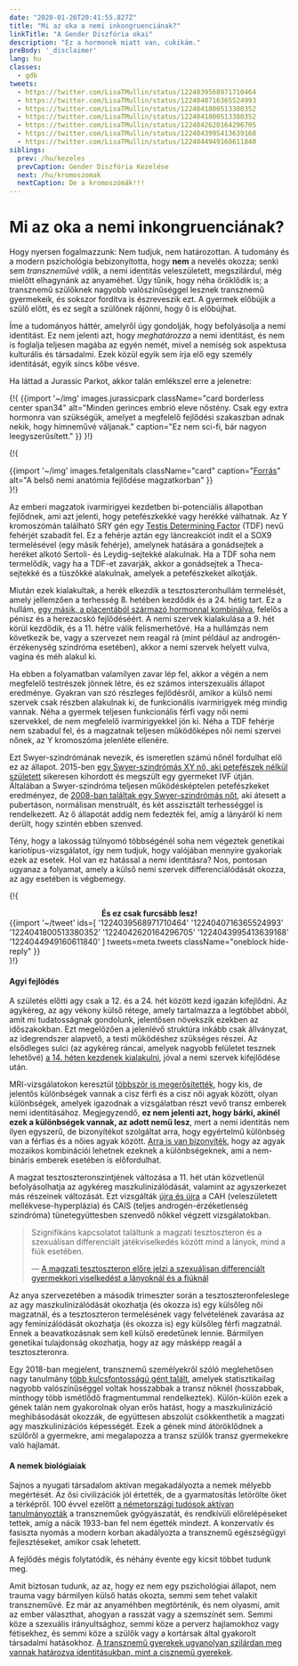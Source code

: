 ```yaml
---
date: "2020-01-26T20:41:55.827Z"
title: "Mi az oka a nemi inkongruenciának?"
linkTitle: "A Gender Diszfória okai"
description: "Ez a hormonok miatt van, cukikám."
preBody: '_disclaimer'
lang: hu
classes:
  - gdb
tweets:
  - https://twitter.com/LisaTMullin/status/1224039568971710464
  - https://twitter.com/LisaTMullin/status/1224040716365524993
  - https://twitter.com/LisaTMullin/status/1224041800513380352
  - https://twitter.com/LisaTMullin/status/1224041800513380352
  - https://twitter.com/LisaTMullin/status/1224042620164296705
  - https://twitter.com/LisaTMullin/status/1224043995413639168
  - https://twitter.com/LisaTMullin/status/1224044949160611840
siblings:
  prev: /hu/kezeles
  prevCaption: Gender Diszfória Kezelése
  next: /hu/kromoszomak
  nextCaption: De a kromoszómák!!!
---
```


# Mi az oka a nemi inkongruenciának?

Hogy nyersen fogalmazzunk: Nem tudjuk, nem határozottan. A tudomány és a modern pszichológia bebizonyította, hogy **nem** a nevelés okozza; senki sem *transzneművé válik*, a nemi identitás veleszületett, megszilárdul, még mielőtt elhagynánk az anyaméhet. Úgy tűnik, hogy néha öröklődik is; a transznemű szülőknek nagyobb valószínűséggel lesznek transznemű gyermekeik, és sokszor fordítva is észreveszik ezt. A gyermek előbújik a szülő előtt, és ez segít a szülőnek rájönni, hogy ő is előbújhat.

Íme a tudományos háttér, amelyről úgy gondolják, hogy befolyásolja a nemi identitást. Ez nem jelenti azt, hogy *meghatározza* a nemi identitást, és nem is foglalja teljesen magába az egyén nemét, mivel a nemiség sok aspektusa kulturális és társadalmi. Ezek közül egyik sem írja elő egy személy identitását, egyik sincs kőbe vésve.

Ha láttad a Jurassic Parkot, akkor talán emlékszel erre a jelenetre:

{!{
  {{import '~/img' images.jurassicpark
    className="card borderless center span34"
    alt="Minden gerinces embrió eleve nőstény. Csak egy extra hormonra van szükségük, amelyet a megfelelő fejlődési szakaszban adnak nekik, hogy hímneművé váljanak."
    caption="Ez nem sci-fi, bár nagyon leegyszerűsített."
  }}
}!}

{!{
<div class="gutter flex flex-center print-span3">
  {{import '~/img' images.fetalgenitals
    className="card"
    caption="<a href=\"https://schoolbag.info/biology/concepts/188.html\">Forrás</a>"
    alt="A belső nemi anatómia fejlődése magzatkorban"
  }}
</div>
}!}

Az emberi magzatok ivarmirigyei kezdetben bi-potenciális állapotban fejlődnek, ami azt jelenti, hogy petefészkekké vagy herékké válhatnak. Az Y kromoszómán található SRY gén egy [Testis Determining Factor](https://en.wikipedia.org/wiki/Testis-determining_factor) (TDF) nevű fehérjét szabadít fel. Ez a fehérje aztán egy láncreakciót indít el a SOX9 termelésével (egy másik fehérje), amelynek hatására a gonádsejtek a heréket alkotó Sertoli- és Leydig-sejtekké alakulnak. Ha a TDF soha nem termelődik, vagy ha a TDF-et zavarják, akkor a gonádsejtek a Theca-sejtekké és a tüszőkké alakulnak, amelyek a petefészkeket alkotják.

Miután ezek kialakultak, a herék elkezdik a tesztoszteronhullám termelését, amely jellemzően a terhesség 8. hetében kezdődik és a 24. hétig tart. Ez a hullám, [egy másik, a placentából származó hormonnal kombinálva](https://www.sciencedaily.com/releases/2019/02/190214153053.htm), felelős a pénisz és a herezacskó fejlődéséért. A nemi szervek kialakulása a 9. hét körül kezdődik, és a 11. hétre válik felismerhetővé. Ha a hullámzás nem következik be, vagy a szervezet nem reagál rá (mint például az androgén-érzékenység szindróma esetében), akkor a nemi szervek helyett vulva, vagina és méh alakul ki.

Ha ebben a folyamatban valamilyen zavar lép fel, akkor a végén a nem megfelelő testrészek jönnek létre, és ez számos interszexuális állapot eredménye. Gyakran van szó részleges fejlődésről, amikor a külső nemi szervek csak részben alakulnak ki, de funkcionális ivarmirigyek még mindig vannak. Néha a gyermek teljesen funkcionális férfi vagy női nemi szervekkel, de nem megfelelő ivarmirigyekkel jön ki. Néha a TDF fehérje nem szabadul fel, és a magzatnak teljesen működőképes női nemi szervei nőnek, az Y kromoszóma jelenléte ellenére.

Ezt Swyer-szindrómának nevezik, és ismeretlen számú nőnél fordulhat elő ez az állapot. 2015-ben [egy Swyer-szindrómás XY nő, aki petefészek nélkül született](https://www.independent.co.uk/news/science/mostly-male-woman-gives-birth-to-twins-in-medical-miracle-10033528.html) sikeresen kihordott és megszült egy gyermeket IVF útján. Általában a Swyer-szindróma teljesen működésképtelen petefészkeket eredményez, de [2008-ban találtak egy Swyer-szindrómás nőt](https://www.ncbi.nlm.nih.gov/pmc/articles/PMC2190741/), aki átesett a pubertáson, normálisan menstruált, és két asszisztált terhességgel is rendelkezett. Az ő állapotát addig nem fedezték fel, amíg a lányáról ki nem derült, hogy szintén ebben szenved.

Tény, hogy a lakosság túlnyomó többségénél soha nem végeztek genetikai kariotípus-vizsgálatot, így nem tudjuk, hogy valójában mennyire gyakoriak ezek az esetek. Hol van ez hatással a nemi identitásra? Nos, pontosan ugyanaz a folyamat, amely a külső nemi szervek differenciálódását okozza, az agy esetében is végbemegy.

{!{
<div class="gutter">
  <strong style="display: block;text-align: center;">És ez csak furcsább lesz!</strong>
  {{import '~/tweet' ids=[
    '1224039568971710464'
    '1224040716365524993'
    '1224041800513380352'
    '1224042620164296705'
    '1224043995413639168'
    '1224044949160611840'
  ] tweets=meta.tweets className="oneblock hide-reply" }}
</div>
}!}

#### Agyi fejlõdés

A születés előtti agy csak a 12. és a 24. hét között kezd igazán kifejlődni. Az agykéreg, az agy vékony külső rétege, amely tartalmazza a legtöbbet abból, amit mi tudatosságnak gondolunk, jelentősen növekszik ezekben az időszakokban. Ezt megelőzően a jelenlévő struktúra inkább csak állványzat, az idegrendszer alapvető, a testi működéshez szükséges részei. Az elsődleges sulci (az agykéreg ráncai, amelyek nagyobb felületet tesznek lehetővé) [a 14. héten kezdenek kialakulni](https://www.ncbi.nlm.nih.gov/pmc/articles/PMC2989000/#Sec5title), jóval a nemi szervek kifejlődése után.

MRI-vizsgálatokon keresztül [többször is megerősítették](https://www.the-scientist.com/features/are-the-brains-of-transgender-people-different-from-those-of-cisgender-people-30027), hogy kis, de jelentős különbségek vannak a cisz férfi és a cisz női agyak között, olyan különbségek, amelyek igazodnak a vizsgálatban részt vevő transz emberek nemi identitásához. Megjegyzendő, **ez nem jelenti azt, hogy bárki, akinél ezek a különbségek vannak, az adott nemű lesz**, mert a nemi identitás nem ilyen egyszerű, de bizonyítékot szolgáltat arra, hogy egyértelmű különbség van a férfias és a nőies agyak között. [Arra is van bizonyíték](https://www.pnas.org/content/112/50/15468), hogy az agyak mozaikos kombinációi lehetnek ezeknek a különbségeknek, ami a nem-bináris emberek esetében is előfordulhat.

A magzat tesztoszteronszintjének változása a 11. hét után közvetlenül befolyásolhatja az agykéreg maszkulinizálódását, valamint az agyszerkezet más részeinek változását. Ezt vizsgálták [újra és újra](https://www.ncbi.nlm.nih.gov/pmc/articles/PMC4350266/) a CAH (veleszületett mellékvese-hyperplázia) és CAIS (teljes androgén-érzéketlenség szindróma) tünetegyüttesben szenvedő nőkkel végzett vizsgálatokban.

<blockquote class="cite"><p>Szignifikáns kapcsolatot találtunk a magzati tesztoszteron és a szexuálisan differenciált játékviselkedés között mind a lányok, mind a fiúk esetében.</p>&mdash; <a href="https://www.ncbi.nlm.nih.gov/pmc/articles/PMC2778233/">A magzati tesztoszteron előre jelzi a szexuálisan differenciált gyermekkori viselkedést a lányoknál és a fiúknál</a></blockquote>

Az anya szervezetében a második trimeszter során a tesztoszteronfeleslege az agy maszkulinizálódását okozhatja (és okozza is) egy külsőleg női magzatnál, és a tesztoszteron termelésének vagy felvételének zavarása az agy feminizálódását okozhatja (és okozza is) egy külsőleg férfi magzatnál. Ennek a beavatkozásnak sem kell külső eredetűnek lennie. Bármilyen genetikai tulajdonság okozhatja, hogy az agy másképp reagál a tesztoszteronra.

Egy 2018-ban megjelent, transznemű személyekről szóló meglehetősen nagy tanulmány [több kulcsfontosságú gént talált](https://academic.oup.com/jcem/article/104/2/390/5104458), amelyek statisztikailag nagyobb valószínűséggel voltak hosszabbak a transz nőknél (hosszabbak, minthogy több ismétlődő fragmentummal rendelkeztek). Külön-külön ezek a gének talán nem gyakorolnak olyan erős hatást, hogy a maszkulinizáció meghibásodását okozzák, de együttesen abszolút csökkenthetik a magzati agy maszkulinizációs képességét. Ezek a gének mind átöröklődnek a szülőről a gyermekre, ami megalapozza a transz szülők transz gyermekekre való hajlamát.

#### A nemek biológiaiak

Sajnos a nyugati társadalom aktívan megakadályozta a nemek mélyebb megértését. Az ősi civilizációk jól értették, de a gyarmatosítás letörölte őket a térképről. 100 évvel ezelőtt [a németországi tudósok aktívan tanulmányozták](https://en.wikipedia.org/wiki/Institut_f%C3%BCr_Sexualwissenschaft) a transzneműek gyógyászatát, és rendkívüli előrelépéseket tettek, amíg a nácik 1933-ban fel nem égették mindezt. A konzervatív és fasiszta nyomás a modern korban akadályozta a transznemű egészségügyi fejlesztéseket, amikor csak lehetett.

A fejlődés mégis folytatódik, és néhány évente egy kicsit többet tudunk meg.

Amit biztosan tudunk, az az, hogy ez nem egy pszichológiai állapot, nem trauma vagy bármilyen külső hatás okozta, semmi sem tehet valakit transzneművé. Ez már az anyaméhben megtörténik, és nem olyasmi, amit az ember választhat, ahogyan a rasszát vagy a szemszínét sem. Semmi köze a szexuális irányultsághoz, semmi köze a perverz hajlamokhoz vagy fétisekhez, és semmi köze a szülők vagy a kortársak által gyakorolt társadalmi hatásokhoz. [A transznemű gyerekek ugyanolyan szilárdan meg vannak határozva identitásukban, mint a cisznemű gyerekek](https://www.forbes.com/sites/dawnstaceyennis/2020/12/29/study-transgender-children-recognize-their-authentic-gender-at-early-age-just-like-other-kids/#20bbb14526bf).
